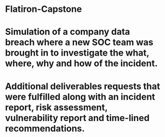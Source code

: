 # Flatiron-Capstone
# Simulation of a company data breach where a new SOC team was brought in to investigate the what, where, why and how of the incident.
# Additional deliverables requests that were fulfilled along with an incident report, risk assessment, vulnerability report and time-lined recommendations.
